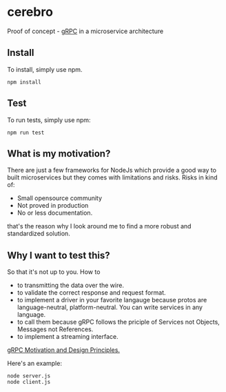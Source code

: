 # cerebro
Proof of concept - [gRPC](https://github.com/grpc/grpc) in a microservice architecture

## Install
To install, simply use npm.

```
npm install
```

## Test
To run tests, simply use npm:

```
npm run test
```

## What is my motivation?
There are just a few frameworks for NodeJs which provide a good way to built microservices but they comes with limitations and risks.
Risks in kind of:

* Small opensource community
* Not proved in production
* No or less documentation.

that's the reason why I look around me to find a more robust and standardized solution.


## Why I want to test this?
So that it's not up to you. How to

   * to transmitting the data over the wire.
   * to validate the correct response and request format.
   * to implement a driver in your favorite langauge because protos are language-neutral, platform-neutral. You can write services in any language.
   * to call them because gRPC follows the priciple of Services not Objects, Messages not References.
   * to implement a streaming interface.
   
[gRPC Motivation and Design Principles.](http://www.grpc.io/posts/principles)


Here's an example:

```shell
node server.js
node client.js
```
